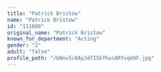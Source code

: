 ```yaml
---
title: "Patrick Bristow"
name: "Patrick Bristow"
id: "111080"
original_name: "Patrick Bristow"
known_for_department: "Acting"
gender: "2"
adult: "false"
profile_path: "/bNnv5c0AyJdfI5kYhucARYvqm9F.jpg"
---
```

